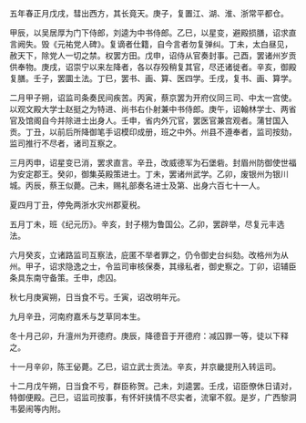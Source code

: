 五年春正月戊戌，彗出西方，其长竟天。庚子，复置江、湖、淮、浙常平都仓。

甲辰，以吴居厚为门下侍郎，刘逵为中书侍郎。乙巳，以星变，避殿损膳，诏求直言阙失。毁《元祐党人碑》。复谪者仕籍，自今言者勿复弹纠。丁未，太白昼见，赦天下，除党人一切之禁。权罢方田。戊申，诏侍从官奏封事。己酉，罢诸州岁贡供奉物。庚戌，诏崇宁以来左降者，各以存殁稍复其官，尽还诸徙者。辛亥，御殿复膳。壬子，罢圜土法。丁巳，罢书、画、算、医四学。壬戌，复书、画、算学。

二月甲子朔，诏监司条奏民间疾苦。丙寅，蔡京罢为开府仪同三司、中太一宫使。以观文殿大学士赵挺之为特进、尚书右仆射兼中书侍郎。庚午，诏翰林学士、两省官及馆阁自今并除进士出身人。壬申，省内外冗官，罢医官兼宫观者。蒲甘国入贡。丁丑，以前后所降御笔手诏模印成册，班之中外。州县不遵奉者，监司按劾，监司推行不尽者，诸司互察之。

三月丙申，诏星变已消，罢求直言。辛丑，改威德军为石堡砦。封眉州防御使世福为安定郡王。癸卯，御集英殿策进士。丁未，罢诸州武学。乙卯，废银州为银川城。丙辰，蔡王似薨。己未，赐礼部奏名进士及第、出身六百七十一人。

夏四月丁丑，停免两浙水灾州郡夏税。

五月丁未，班《纪元历》。辛亥，封子栩为鲁国公。乙卯，罢辟举，尽复元丰选法。

六月癸亥，立诸路监司互察法，庇匿不举者罪之，仍令御史台纠劾。改格州为从州。甲子，诏求隐逸之士，令监司审核保奏，其缘私者，御史察之。丁卯，诏辅臣条具东南守备策。壬申，虑囚。

秋七月庚寅朔，日当食不亏。壬寅，诏改明年元。

九月辛丑，河南府嘉禾与芝草同本生。

冬十月己卯，升澶州为开德府。庚辰，降德音于开德府：减囚罪一等，徒以下释之。

十一月辛卯，陈王佖薨。乙巳，诏立武士贡法。辛亥，并京畿提刑入转运司。

十二月戊午朔，日当食不亏，群臣称贺。己未，刘逵罢。壬戌，诏臣僚休日请对，特御便殿。己巳，诏监司按事，有怀奸挟情不尽实者，流窜不叙。是岁，广西黎洞韦晏闹等内附。
